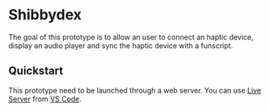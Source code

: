 # Shibbydex

The goal of this prototype is to allow an user to connect an haptic device, display an audio player and sync the haptic device with a funscript.

## Quickstart

This prototype need to be launched through a web server. You can use [Live Server](https://marketplace.visualstudio.com/items?itemName=ritwickdey.LiveServer) from [VS Code](https://code.visualstudio.com/).

